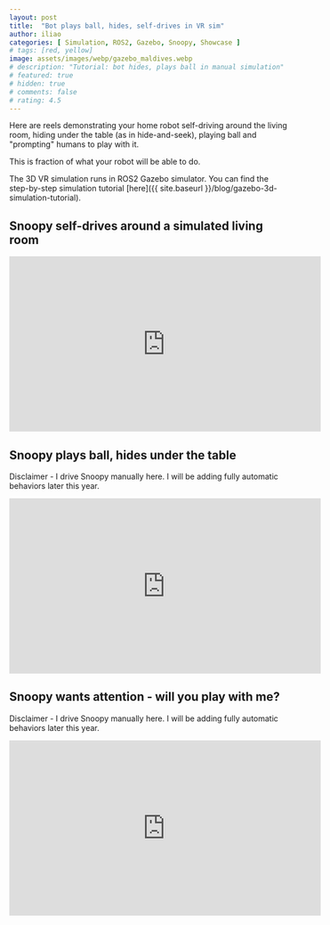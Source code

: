 ```yaml
---
layout: post
title:  "Bot plays ball, hides, self-drives in VR sim"
author: iliao
categories: [ Simulation, ROS2, Gazebo, Snoopy, Showcase ]
# tags: [red, yellow]
image: assets/images/webp/gazebo_maldives.webp
# description: "Tutorial: bot hides, plays ball in manual simulation"
# featured: true
# hidden: true
# comments: false
# rating: 4.5
---
```

Here are reels demonstrating your home
robot self-driving around the living room, hiding under the table (as in hide-and-seek),
playing ball and "prompting" humans to play with it.

This is fraction of what your robot will be able to do.

The 3D VR simulation runs in ROS2 Gazebo simulator. You can find the step-by-step simulation tutorial
[here]({{ site.baseurl }}/blog/gazebo-3d-simulation-tutorial).

## Snoopy self-drives around a simulated living room
<div class="text-center">
<iframe width="560" height="315" src="https://www.youtube.com/embed/CwbzGkAYg1U?si=kZBRULOJIamBONxJ" title="YouTube video player" frameborder="0" allow="accelerometer; autoplay; clipboard-write; encrypted-media; gyroscope; picture-in-picture; web-share" allowfullscreen></iframe>
</div>
<p></p>

## Snoopy plays ball, hides under the table
Disclaimer - I drive Snoopy manually here. I will be adding fully automatic behaviors later this year.
<div class="text-center">
<iframe width="560" height="315" src="https://www.youtube.com/embed/p2q-DGV23C8?si=jPdXV-DhgHcNHy9R" title="YouTube video player" frameborder="0" allow="accelerometer; autoplay; clipboard-write; encrypted-media; gyroscope; picture-in-picture; web-share" allowfullscreen></iframe>
</div>
<p></p>

## Snoopy wants attention - will you play with me?
Disclaimer - I drive Snoopy manually here. I will be adding fully automatic behaviors later this year.
<div class="text-center">
<iframe width="560" height="315" src="https://www.youtube.com/embed/SZCuKf61_6E?si=eMInQLB6TIymkhRN" title="YouTube video player" frameborder="0" allow="accelerometer; autoplay; clipboard-write; encrypted-media; gyroscope; picture-in-picture; web-share" allowfullscreen></iframe>
</div>
